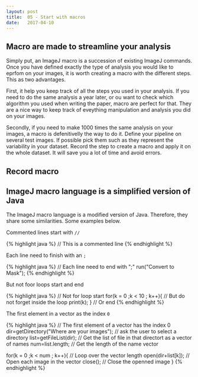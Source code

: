 ```yaml
---
layout: post
title:  05 - Start with macros
date:   2017-04-10
---
```



## Macro are made to streamline your analysis

Simply put, an ImageJ macro is a succession of existing ImageJ commands. Once you have defined exactly the type of analysis you would like to eprfom on your images, it is worth creating a macro with the different steps. This as two advantages. 

First, it help you keep track of all the steps you used in your analysis. If you need to do the same analysis a year later, or ou want to check which algorithm you used when writing the paper, macro are perfect for that. They are a nice way to keep track of eveything manipulation and analysis you did on your images. 

Secondly, if you need to make 1000 times the same analysis on your images, a macro is defenitivelly the way to do it. Define your pipeline on several test images. If possible pick them such as they represent the variability in your dataset. Record the step to create a macro and apply it on the whole dataset. It will save you a lot of time and avoid errors.


## Record macro







## ImageJ macro language is a simplified version of Java


The ImageJ macro language is a modified version of Java. Therefore, they share some similarities. Some examples below.

Commented lines start with `//`

{% highlight java %}
// This is a commented line
{% endhighlight %}

Each line need to finish with an `;`

{% highlight java %}
// Each line need to end with ";"
run("Convert to Mask");
{% endhighlight %}

    
But not foor loops start and end

{% highlight java %}
// Not for loop start
for(k = 0 ;k < 10 ; k++){ 
	// But do not forget inside the loop
	print(k); 
} // Or end
{% endhighlight %}


The first element in a vector as the index `0`

{% highlight java %}
// The first element of a vector has the index 0
dir=getDirectory("Where are your images");  // ask the user to select a directory
list=getFileList(dir);	// Get the list of file in that directort as a vector of names
num=list.length;  // Get the length of the name vector

for(k = 0 ;k < num ; k++){ // Loop over the vector length
	open(dir+list[k]);   // Open each image in the vector
	close();  // Close the openned image
}
{% endhighlight %}

